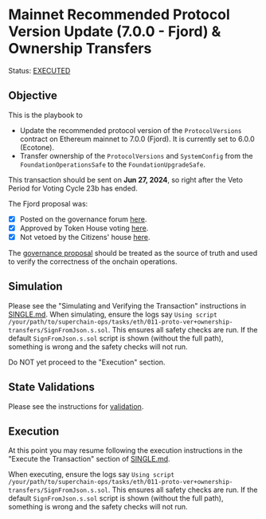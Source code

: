 # Mainnet Recommended Protocol Version Update (7.0.0 - Fjord) & Ownership Transfers

Status: [EXECUTED](https://etherscan.io/tx/0xa324ca8056ff79064771df050d70df9d44deab56290916339d94fd11ea5ee3c0)

## Objective

This is the playbook to
- Update the recommended protocol version of the `ProtocolVersions` contract on Ethereum mainnet to 7.0.0 (Fjord). It is currently set to 6.0.0 (Ecotone).
- Transfer ownership of the `ProtocolVersions` and `SystemConfig` from the `FoundationOperationsSafe` to the `FoundationUpgradeSafe`.

This transaction should be sent on **Jun 27, 2024**, so right after the Veto Period for Voting Cycle 23b has ended.

The Fjord proposal was:

- [x] Posted on the governance forum [here](https://gov.optimism.io/t/upgrade-proposal-9-fjord-network-upgrade/8236).
- [x] Approved by Token House voting [here](https://vote.optimism.io/proposals/19894803675554157870919000647998468859257602050917884642551010462863037711179).
- [x] Not vetoed by the Citizens' house [here](https://snapshot.org/#/citizenshouse.eth/proposal/0x14336dfcb086279e47ef8fffbd6282984d392f1b9eaf22f76547210df6451c43).

The [governance proposal](https://gov.optimism.io/t/upgrade-proposal-9-fjord-network-upgrade/8236) should be treated as the source of truth and used to verify the correctness of the onchain operations.

## Simulation

Please see the "Simulating and Verifying the Transaction" instructions in [SINGLE.md](../../../SINGLE.md).
When simulating, ensure the logs say `Using script /your/path/to/superchain-ops/tasks/eth/011-proto-ver+ownership-transfers/SignFromJson.s.sol`.
This ensures all safety checks are run. If the default `SignFromJson.s.sol` script is shown
(without the full path), something is wrong and the safety checks will not run.

Do NOT yet proceed to the "Execution" section.

## State Validations

Please see the instructions for [validation](./VALIDATION.md).

## Execution

At this point you may resume following the execution instructions in the "Execute the Transaction" section of [SINGLE.md](../../../SINGLE.md).

When executing, ensure the logs say `Using script /your/path/to/superchain-ops/tasks/eth/011-proto-ver+ownership-transfers/SignFromJson.s.sol`.
This ensures all safety checks are run. If the default `SignFromJson.s.sol` script is shown
(without the full path), something is wrong and the safety checks will not run.
